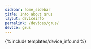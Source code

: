 ```yaml
---
sidebar: home_sidebar
title: Info about grus
layout: deviceinfo
permalink: /devices/grus/
device: grus
---
```

{% include templates/device_info.md %}
